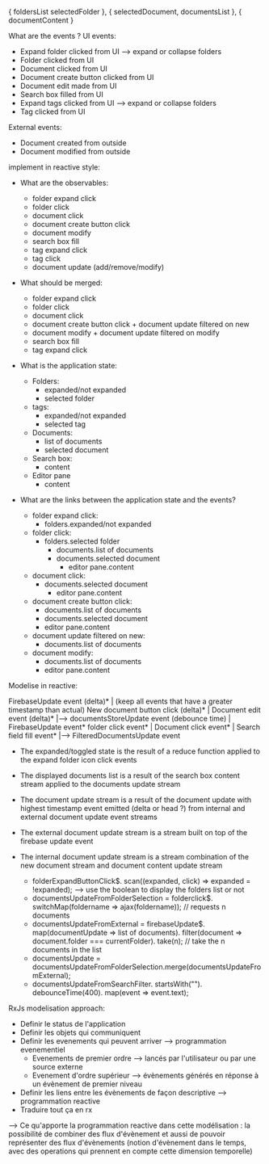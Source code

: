 {
  foldersList
  selectedFolder
},
{
  selectedDocument,
  documentsList
},
{
  documentContent
}

What are the events ?
UI events:
- Expand folder clicked from UI --> expand or collapse folders
- Folder clicked from UI
- Document clicked from UI
- Document create button clicked from UI
- Document edit made from UI
- Search box filled from UI
- Expand tags clicked from UI --> expand or collapse folders
- Tag clicked from UI

External events:
- Document created from outside
- Document modified from outside

implement in reactive style:
- What are the observables:
  - folder expand click
  - folder click
  - document click
  - document create button click
  - document modify
  - search box fill
  - tag expand click
  - tag click
  - document update (add/remove/modify)

- What should be merged:
  - folder expand click
  - folder click
  - document click
  - document create button click + document update filtered on new
  - document modify + document update filtered on modify
  - search box fill
  - tag expand click

- What is the application state:
  - Folders:
    - expanded/not expanded
    - selected folder
  - tags:
    - expanded/not expanded
    - selected tag
  - Documents:
    - list of documents
    - selected document
  - Search box:
    - content
  - Editor pane
    - content

- What are the links between the application state and the events?
  - folder expand click:
      * folders.expanded/not expanded
  - folder click:
      * folders.selected folder
        * documents.list of documents
        * documents.selected document
          * editor pane.content
  - document click:
      * documents.selected document
        * editor pane.content
  - document create button click:
      * documents.list of documents  
      * documents.selected document
      * editor pane.content
  - document update filtered on new:
      * documents.list of documents
  - document modify:
      * documents.list of documents
      * editor pane.content
      
Modelise in reactive:

FirebaseUpdate event (delta)*         | (keep all events that have a greater timestamp than actual)
New document button click (delta)*    |
Document edit event (delta)*          |--> documentsStoreUpdate event (debounce time)   | FirebaseUpdate event*
                                        folder click event*                             | 
                                        Document click event*                           |
                                        Search field fill event*                        |--> FilteredDocumentsUpdate event


                                        




* The expanded/toggled state is the result of a reduce function applied to the expand folder icon click events
* The displayed documents list is a result of the search box content stream applied to the documents update stream
* The document update stream is a result of the document update with highest timestamp event emitted (delta or head ?) from internal and external document update event streams
* The external document update stream is a stream built on top of the firebase update event
* The internal document update stream is a stream combination of the new document stream and document content update stream

  - folderExpandButtonClick$.
      scan((expanded, click) => expanded = !expanded); --> use the boolean to display the folders list or not      
  - documentsUpdateFromFolderSelection = folderclick$.
      switchMap(foldername => ajax(foldername)); // requests n documents
  - documentsUpdateFromExternal = firebaseUpdate$.
      map(documentUpdate => list of documents).
      filter(document => document.folder === currentFolder).
      take(n); // take the n documents in the list
  - documentsUpdate = documentsUpdateFromFolderSelection.merge(documentsUpdateFromExternal);
  - documentsUpdateFromSearchFilter.
      startsWith("").
      debounceTime(400).
      map(event => event.text);  

      
RxJs modelisation  approach:
* Definir le status de l'application
* Definir les objets qui communiquent
* Definir les evenements qui peuvent arriver --> programmation evenementiel
  * Evenements de premier ordre --> lancés par l'utilisateur ou par une source externe
  * Evenement d'ordre supérieur --> évènements générés en réponse à un évènement de premier niveau
* Definir les liens entre les évènements de façon descriptive --> programmation reactive
* Traduire tout ça en rx

--> Ce qu'apporte la programmation reactive dans cette modélisation : la possibilité de combiner des flux d'évènement et aussi de pouvoir 
représenter des flux d'évènements (notion d'évènement dans le temps, avec des operations qui prennent en compte cette dimension temporelle)